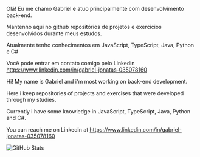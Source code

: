 Olá! Eu me chamo Gabriel e atuo principalmente com desenvolvimento back-end.

Mantenho aqui no github repositórios de projetos e exercicios desenvolvidos durante meus estudos.

Atualmente tenho conhecimentos em JavaScript, TypeScript, Java, Python e C# 

Você pode entrar em contato comigo pelo Linkedin https://www.linkedin.com/in/gabriel-jonatas-035078160

Hi! My name is Gabriel and i'm most working on back-end development.

Here i keep repositories of projects and exercises that were developed through my studies.

Currently i have some knowledge in JavaScript, TypeScript, Java, Python and C#.

You can reach me on Linkedin at https://www.linkedin.com/in/gabriel-jonatas-035078160

![GitHub Stats](https://github-readme-stats.vercel.app/api?username=GabrielJonatas&theme=transparent&bg_color=000&border_color=30A3DC&show_icons=true&icon_color=30A3DC&title_color=E94D5F&text_color=FFF)

<!---
GabrielJonatas/GabrielJonatas is a ✨ special ✨ repository because its `README.md` (this file) appears on your GitHub profile.
You can click the Preview link to take a look at your changes.
--->
